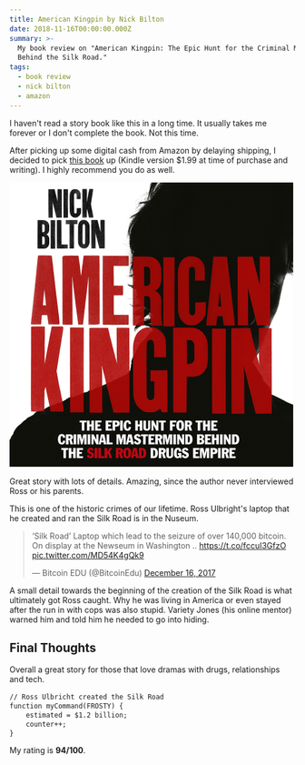 ```yaml
---
title: American Kingpin by Nick Bilton
date: 2018-11-16T00:00:00.000Z
summary: >-
  My book review on "American Kingpin: The Epic Hunt for the Criminal Mastermind
  Behind the Silk Road."
tags:
  - book review
  - nick bilton
  - amazon
---
```

I haven't read a story book like this in a long time. It usually takes me forever or I don't complete the book. Not this time. 

After picking up some digital cash from Amazon by delaying shipping, I decided to pick [this book](https://amzn.to/2SYiAsT) up (Kindle version $1.99 at time of purchase and writing). I highly recommend you do as well.

![american kingpin pdf](/static/img/american-kingpin.png)

Great story with lots of details. Amazing, since the author never interviewed Ross or his parents.

This is one of the historic crimes of our lifetime. Ross Ulbright's laptop that he created and ran the Silk Road is in the Nuseum.

<blockquote class="twitter-tweet" data-lang="en"><p lang="en" dir="ltr">‘Silk Road’ Laptop which lead to the seizure of over 140,000 bitcoin. On display at the Newseum in Washington .. <a href="https://t.co/fccuI3GfzO">https://t.co/fccuI3GfzO</a> <a href="https://t.co/MD54K4gQk9">pic.twitter.com/MD54K4gQk9</a></p>&mdash; Bitcoin EDU (@BitcoinEdu) <a href="https://twitter.com/BitcoinEdu/status/942119414215745536?ref_src=twsrc%5Etfw">December 16, 2017</a></blockquote>
<script async src="https://platform.twitter.com/widgets.js" charset="utf-8"></script>

A small detail towards the beginning of the creation of the Silk Road is what ultimately got Ross caught. Why he was living in America or even stayed after the run in with cops was also stupid. Variety Jones (his online mentor) warned him and told him he needed to  go into hiding.

## Final Thoughts

Overall a great story for those that love dramas with drugs, relationships and tech.

```text/2-3
// Ross Ulbricht created the Silk Road
function myCommand(FROSTY) {
	estimated = $1.2 billion;
	counter++;
}
```

My rating is **94/100**.
